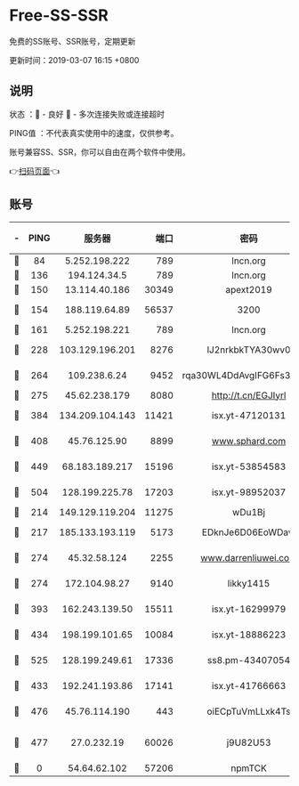 # Free-SS-SSR

免费的SS账号、SSR账号，定期更新

更新时间：2019-03-07 16:15 +0800

## 说明

状态     ：🙂 - 良好 🙁 - 多次连接失败或连接超时

PING值   ：不代表真实使用中的速度，仅供参考。

账号兼容SS、SSR，你可以自由在两个软件中使用。

👉[扫码页面](https://liesauer.github.io/Free-SS-SSR/)👈

## 账号

|-|PING|服务器|端口|密码|加密方式|区域|
|:----:|:----:|:-----:|-----:|:----:|:----:|:----:|
|🙂|84|5.252.198.222|789|lncn.org|rc4|JP|
|🙂|136|194.124.34.5|789|lncn.org|rc4|JP|
|🙂|150|13.114.40.186|30349|apext2019|chacha20|JP|
|🙂|154|188.119.64.89|56537|3200|aes-256-cfb|RU|
|🙂|161|5.252.198.221|789|lncn.org|rc4|JP|
|🙂|228|103.129.196.201|8276|lJ2nrkbkTYA30wv0|aes-256-cfb|US|
|🙂|264|109.238.6.24|9452|rqa30WL4DdAvgIFG6Fs3znzTa|aes-256-cfb|FR|
|🙂|275|45.62.238.179|8080|http://t.cn/EGJIyrl|rc4-md5|CA|
|🙂|384|134.209.104.143|11421|isx.yt-47120131|aes-256-cfb|SG|
|🙂|408|45.76.125.90|8899|www.sphard.com|aes-256-cfb|AU|
|🙂|449|68.183.189.217|15196|isx.yt-53854583|aes-256-cfb|SG|
|🙂|504|128.199.225.78|17203|isx.yt-98952037|aes-256-cfb|SG|
|🙂|214|149.129.119.204|11275|wDu1Bj|rc4-md5|HK|
|🙂|217|185.133.193.119|5173|EDknJe6D06EoWDaw|aes-256-cfb|US|
|🙂|274|45.32.58.124|2255|www.darrenliuwei.com|aes-256-cfb|JP|
|🙂|274|172.104.98.27|9140|likky1415|aes-256-cfb|JP|
|🙂|393|162.243.139.50|15511|isx.yt-16299979|aes-256-cfb|US|
|🙂|434|198.199.101.65|10084|isx.yt-18886223|aes-256-cfb|US|
|🙂|525|128.199.249.61|17336|ss8.pm-43407054|aes-256-cfb|SG|
|🙁|433|192.241.193.86|17141|isx.yt-41766663|aes-256-cfb|US|
|🙁|476|45.76.114.190|443|oiECpTuVmLLxk4Ts|aes-256-cfb|AU|
|🙁|477|27.0.232.19|60026|j9U82U53|xchacha20-ietf-poly1305|HK|
|🙁|0|54.64.62.102|57206|npmTCK|rc4-md5|JP|

